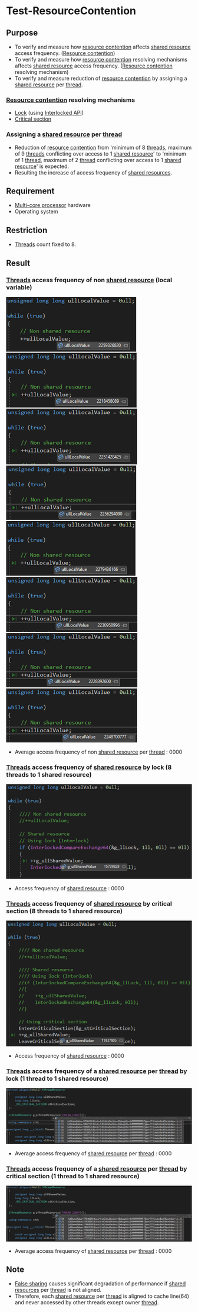 # Test-ResourceContention

## Purpose

- To verify and measure how [resource contention](https://en.wikipedia.org/wiki/Resource_contention) affects [shared resource](https://en.wikipedia.org/wiki/Shared_resource) access frequency. ([Resource contention](https://en.wikipedia.org/wiki/Resource_contention))
- To verify and measure how [resource contention](https://en.wikipedia.org/wiki/Resource_contention) resolving mechanisms affects [shared resource](https://en.wikipedia.org/wiki/Shared_resource) access frequency. ([Resource contention](https://en.wikipedia.org/wiki/Resource_contention) resolving mechanism)
- To verify and measure reduction of [resource contention](https://en.wikipedia.org/wiki/Resource_contention) by assigning a [shared resource](https://en.wikipedia.org/wiki/Shared_resource) per [thread](https://en.wikipedia.org/wiki/Thread_(computing)).

### [Resource contention](https://en.wikipedia.org/wiki/Resource_contention) resolving mechanisms

- [Lock](https://en.wikipedia.org/wiki/Lock_(computer_science)) (using [Interlocked API](https://docs.microsoft.com/en-us/windows/win32/sync/interlocked-variable-access))
- [Critical section](https://en.wikipedia.org/wiki/Critical_section)

### Assigning a [shared resource](https://en.wikipedia.org/wiki/Shared_resource) per [thread](https://en.wikipedia.org/wiki/Thread_(computing))

- Reduction of [resource contention](https://en.wikipedia.org/wiki/Resource_contention) from 'minimum of 8 [threads](https://en.wikipedia.org/wiki/Thread_(computing)), maximum of 9 [threads](https://en.wikipedia.org/wiki/Thread_(computing)) conflicting over access to 1 [shared resource](https://en.wikipedia.org/wiki/Shared_resource)' to 'minimum of 1 [thread](https://en.wikipedia.org/wiki/Thread_(computing)), maximum of 2 [thread](https://en.wikipedia.org/wiki/Thread_(computing)) conflicting over access to 1 [shared resource](https://en.wikipedia.org/wiki/Shared_resource)' is expected.
- Resulting the increase of access frequency of [shared resources](https://en.wikipedia.org/wiki/Shared_resource).

## Requirement

- [Multi-core processor](https://en.wikipedia.org/wiki/Multi-core_processor) hardware
- Operating system

## Restriction

- [Threads](https://en.wikipedia.org/wiki/Thread_(computing)) count fixed to 8.

## Result

### [Threads](https://en.wikipedia.org/wiki/Thread_(computing)) access frequency of non [shared resource](https://en.wikipedia.org/wiki/Shared_resource) (local variable)
![NonSharedResource0](NonSharedResource0_edit.png)
![NonSharedResource1](NonSharedResource1_edit.png)
![NonSharedResource2](NonSharedResource2_edit.png)
![NonSharedResource3](NonSharedResource3_edit.png)
![NonSharedResource4](NonSharedResource4_edit.png)
![NonSharedResource5](NonSharedResource5_edit.png)
![NonSharedResource6](NonSharedResource6_edit.png)
![NonSharedResource7](NonSharedResource7_edit.png)

- Average access frequency of non [shared resource](https://en.wikipedia.org/wiki/Shared_resource) per [thread](https://en.wikipedia.org/wiki/Thread_(computing)) : 0000

### [Threads](https://en.wikipedia.org/wiki/Thread_(computing)) access frequency of [shared resource](https://en.wikipedia.org/wiki/Shared_resource) by lock (8 threads to 1 shared resource)

![Lock0](Lock0_edit.png)

- Access frequency of [shared resource](https://en.wikipedia.org/wiki/Shared_resource) : 0000

### [Threads](https://en.wikipedia.org/wiki/Thread_(computing)) access frequency of [shared resource](https://en.wikipedia.org/wiki/Shared_resource) by critical section (8 threads to 1 shared resource)

![CriticalSection0](CriticalSection0_edit.png)

- Access frequency of [shared resource](https://en.wikipedia.org/wiki/Shared_resource) : 0000

### [Threads](https://en.wikipedia.org/wiki/Thread_(computing)) access frequency of a [shared resource](https://en.wikipedia.org/wiki/Shared_resource) per [thread](https://en.wikipedia.org/wiki/Thread_(computing)) by lock (1 thread to 1 shared resource)

![Lock_ThreadResource](Lock_ThreadResource_edit.png)

- Average access frequency of [shared resource](https://en.wikipedia.org/wiki/Shared_resource) per [thread](https://en.wikipedia.org/wiki/Thread_(computing)) : 0000

### [Threads](https://en.wikipedia.org/wiki/Thread_(computing)) access frequency of a [shared resource](https://en.wikipedia.org/wiki/Shared_resource) per [thread](https://en.wikipedia.org/wiki/Thread_(computing)) by critical section (1 thread to 1 shared resource)

![CriticalSection_ThreadResource](CriticalSection_ThreadResource_edit.png)

- Average access frequency of [shared resource](https://en.wikipedia.org/wiki/Shared_resource) per [thread](https://en.wikipedia.org/wiki/Thread_(computing)) : 0000

## Note

- [False sharing](https://en.wikipedia.org/wiki/False_sharing) causes significant degradation of performance if [shared resources](https://en.wikipedia.org/wiki/Shared_resource) per [thread](https://en.wikipedia.org/wiki/Thread_(computing)) is not aligned.
- Therefore, each [shared resource](https://en.wikipedia.org/wiki/Shared_resource) per [thread](https://en.wikipedia.org/wiki/Thread_(computing)) is aligned to cache line(64) and never accessed by other threads except owner [thread](https://en.wikipedia.org/wiki/Thread_(computing)).
